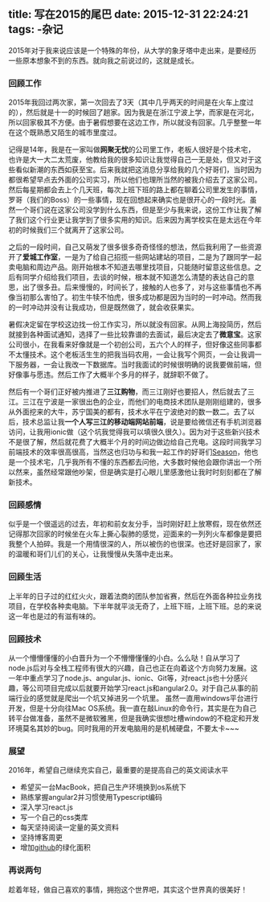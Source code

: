 title: 写在2015的尾巴
date: 2015-12-31 22:24:21
tags: 
	-杂记
---

2015年对于我来说应该是一个特殊的年份，从大学的象牙塔中走出来，是要经历一些原本想象不到的东西。就向我之前说过的，这就是成长。

<!-- more -->

### 回顾工作
2015年我回过两次家，第一次回去了3天（其中几乎两天的时间是在火车上度过的），然后就是十一的时候回了趟家。因为我是在浙江宁波上学，而家是在河北，所以回家极其不方便。由于暑假想要在这边工作，所以就没有回家。几乎整整一年在这个既熟悉又陌生的城市里度过。

记得是14年，我是在一家叫做**网聚无忧**的公司里工作，老板人很好是个技术宅，也许是大一大二太荒废，他教给我的很多知识让我觉得自己一无是处，但又对于这些看似新潮的东西如获至宝。后来我就把这消息分享给我的几个好哥们，当时因为都很希望早点去外面的公司实习，所以他们也理所当然的被我介绍去了这家公司。然后每星期都会去上个几天班，每次上班下班的路上都在聊着公司里发生的事情，罗哥（我们的Boss）的一些事情，现在回想起来确实也是很开心的一段时光。虽然一个哥们说在这家公司没学到什么东西，但是至少与我来说，这份工作让我了解了我们这个行业更让我学到了很多实用的知识。后来因为离学校实在是太远在今年初的时候我们三个就离开了这家公司。

之后的一段时间，自己又萌发了很多很多奇奇怪怪的想法，然后我利用了一些资源开了**爱城工作室**，一是为了给自己招揽一些网站建站的项目，二是为了跟同学一起卖电脑和周边产品。刚开始根本不知道去哪里找项目，只能随时留意这些信息。之后有同学介绍给我们项目，去谈的时候，根本就不知道怎么清楚的表达自己的意思，出了很多丑。后来慢慢的，时间长了，接触的人也多了，对与这些事情也不再像当初那么害怕了。初生牛犊不怕虎，很多成功都是因为当时的一时冲动。然而我的一时冲动并没有让我成功，但是既然做了，就会收获果实。

暑假决定留在学校这边找一份工作实习，所以就没有回家。从网上海投简历，然后就接到各种面试通知，选择了一些比较靠谱的去面试，最后决定去了**微意宝**。这家公司很小，在我看来好像就是一个初创公司，五六个人的样子，但好像这些同事都不太懂技术。这个老板活生生的把我当码农用，一会让我写个网页，一会让我调一下服务器，一会让我改一下数据库。当时我面试的时候很明确的说我要做前端，但好像事与愿违。然后工作了大概半个多月的样子，就辞职不做了。

然后有一个哥们正好被内推进了**三江购物**，而三江刚好也要招人，然后就去了三江。三江在宁波是一家很出色的企业，而他们的电商技术团队是刚刚组建的，很多从外面挖来的大牛，苏宁国美的都有，技术水平在宁波绝对的数一数二。去了以后，技术总监让我**一个人写三江的移动端网站前端**，说是要给微信还有手机浏览器访问，让我用ionic做（这个坑我觉得我可以填很久很久）。因为对于这些新兴技术不是很了解，然后就花费了大概半个月的时间边做边给自己充电。这段时间我学习前端技术的效率很高很高，当然这也归功与和我一起工作的好哥们[Season](http://xnix.me/)，他也是一个技术宅，几乎我所有不懂的东西都去问他，大多数时候他会跟你讲出一个所以然来，虽然经常跟他吵架，但是确实是打心眼儿里感激他让我时时刻刻都在了解新技术。

### 回顾感情
似乎是一个很遥远的过去，年初和前女友分手，当时刚好赶上放寒假，现在依然还记得那次回家的时候坐在火车上撕心裂肺的感觉，迎面来的一列列火车都像是要把我整个人拍碎。我是一个用情很深的人，所以被伤的也很深。也还好是回家了，家的温暖和哥们儿们的关心，让我慢慢从失落中走出来。

### 回顾生活
上半年的日子过的红红火火，跟着法商的团队参加省赛，然后在外面各种拉业务找项目，在学校各种卖电脑。下半年就平淡无奇了，上班下班，上班下班。总的来说这一年也是过的有滋有味的。

### 回顾技术
从一个懵懵懂懂的小白晋升为一个不懵懵懂懂的小白。么么哒！自从学习了node.js后对与全栈工程师有很大的兴趣，自己也正在向着这个方向努力发展。这一年中重点学习了node.js、angular.js、ionic、Git等，对react.js也十分感兴趣，等公司项目完成以后就要开始学习react.js和angular2.0。对于自己从事的前端行业的感觉就是爬出一个坑又掉进另一个坑里。
虽然一直用windows平台进行开发，但是十分向往Mac OS系统。我一直在敲Linux的命令行，其实是在为自己转平台做准备，虽然不是微软雅黑，但是我确实很想吐槽window的不稳定和开发环境莫名其妙的bug。同时我用的开发电脑用的是机械硬盘，不要太卡~~~

### 展望
2016年，希望自己继续充实自己，最重要的是提高自己的英文阅读水平

* 希望买一台MacBook，把自己生产环境换到os系统下
* 熟练掌握angular2并习惯使用Typescript编码
* 深入学习react.js
* 写一个自己的css类库
* 每天坚持阅读一定量的英文资料
* 坚持博客周更
* 增加[github](http://github.com/raineye)的绿化面积

### 再说两句
趁着年轻，做自己喜欢的事情，拥抱这个世界吧，其实这个世界真的很美好！
